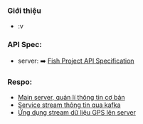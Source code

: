 ### Giới thiệu
- :v

### API Spec:
- server: ➡️ [Fish Project API Specification](https://fish-project.github.io/server-api-spec/#/)

### Respo:
- [Main server, quản lí thông tin cơ bản](https://github.com/fish-project/server)
- [Service stream thông tin qua kafka](https://github.com/fish-project/gps-stream-service)
- [Ứng dụng stream dữ liệu GPS lên server](https://github.com/fish-project/gps-app)

